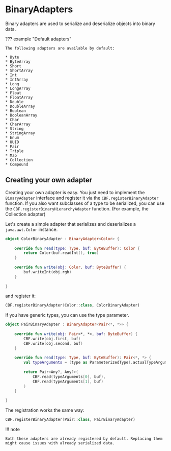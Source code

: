 # BinaryAdapters

Binary adapters are used to serialize and deserialize objects into binary data.
 
??? example "Default adapters"

    The following adapters are available by default:

    * Byte
    * ByteArray
    * Short
    * ShortArray
    * Int
    * IntArray
    * Long
    * LongArray
    * Float
    * FloatArray
    * Double
    * DoubleArray
    * Boolean
    * BooleanArray
    * Char
    * CharArray
    * String
    * StringArray
    * Enum
    * UUID
    * Pair
    * Triple
    * Map
    * Collection
    * Compound

## Creating your own adapter

Creating your own adapter is easy. You just need to implement the `BinaryAdapter` interface and register it via the
``CBF.registerBinaryAdapter`` function. If you also want subclasses of a type to be serialized, you can use the
``CBF.registerBinaryHierarchyAdapter`` function. (For example, the Collection adapter)

Let's create a simple adapter that serializes and deserializes a ``java.awt.Color`` instance.

```kotlin title="ColorAdapter"
object ColorBinaryAdapter : BinaryAdapter<Color> {
    
    override fun read(type: Type, buf: ByteBuffer): Color {
        return Color(buf.readInt(), true)
    }
    
    override fun write(obj: Color, buf: ByteBuffer) {
        buf.writeInt(obj.rgb)
    }
    
}
```

and register it:

```kotlin
CBF.registerBinaryAdapter(Color::class, ColorBinaryAdapter)
```

If you have generic types, you can use the type parameter.

```kotlin title="PairBinaryAdapter"
object PairBinaryAdapter : BinaryAdapter<Pair<*, *>> {
    
    override fun write(obj: Pair<*, *>, buf: ByteBuffer) {
        CBF.write(obj.first, buf)
        CBF.write(obj.second, buf)
    }
    
    override fun read(type: Type, buf: ByteBuffer): Pair<*, *> {
        val typeArguments = (type as ParameterizedType).actualTypeArguments
        
        return Pair<Any?, Any?>(
            CBF.read(typeArguments[0], buf),
            CBF.read(typeArguments[1], buf)
        )
    }
    
}
```

The registration works the same way:

```kotlin
CBF.registerBinaryAdapter(Pair::class, PairBinaryAdapter)
```

!!! note

    Both these adapters are already registered by default. Replacing them might cause issues with already serialized data.